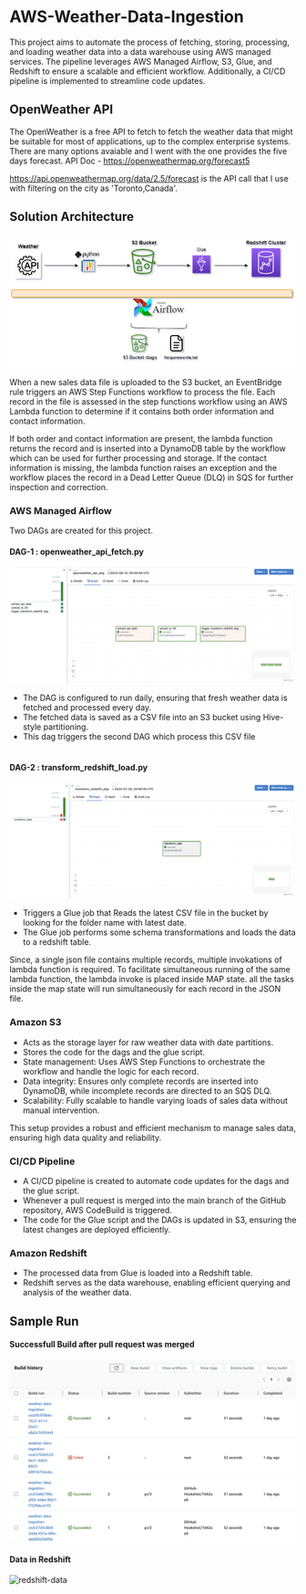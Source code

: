# AWS-Weather-Data-Ingestion

This project aims to automate the process of fetching, storing, processing, and loading weather data into a data warehouse using AWS managed services. The pipeline leverages AWS Managed Airflow, S3, Glue, and Redshift to ensure a scalable and efficient workflow. Additionally, a CI/CD pipeline is implemented to streamline code updates.


## OpenWeather API
The OpenWeather is a free API to fetch to fetch the weather data that might be suitable for most of applications, up to the complex enterprise systems. There are many options avaiable and I went with the one provides the five days forecast.
API Doc - https://openweathermap.org/forecast5

https://api.openweathermap.org/data/2.5/forecast is the API call that I use with filtering on the city as 'Toronto,Canada'.


## Solution Architecture
![architecture pic](architecture.png)

When a new sales data file is uploaded to the S3 bucket, an EventBridge rule triggers an AWS Step Functions workflow to process the file. Each record in the file is assessed in the step functions workflow using an AWS Lambda function to determine if it contains both order information and contact information.

If both order and contact information are present, the lambda function returns the record and is inserted into a DynamoDB table
by the workflow which can be used for further processing and storage.
If the contact information is missing, the lambda function raises an exception and the workflow places the record in a Dead Letter Queue (DLQ) in SQS for further inspection and correction.

### AWS Managed Airflow

Two DAGs are created for this project.

#### DAG-1 : openweather_api_fetch.py

![dag-1](dag-1.png)

- The DAG is configured to run daily, ensuring that fresh weather data is fetched and processed every day.
- The fetched data is saved as a CSV file into an S3 bucket using Hive-style partitioning.
- This dag triggers the second DAG which process this CSV file<br><br>

#### DAG-2 : transform_redshift_load.py

![dag-1](dag-2.png)

- Triggers a Glue job that Reads the latest CSV file in the bucket by looking for the folder name with latest date.
- The Glue job performs some schema transformations and loads the data to a redshift table.

Since, a single json file contains multiple records, multiple invokations of lambda function is required. To facilitate simultaneous running of the same lambda function, the lambda invoke is placed inside MAP state. all the tasks inside the map state will run simultaneously for each record in the JSON file. 

### Amazon S3

- Acts as the storage layer for raw weather data with date partitions.
- Stores the code for the dags and the glue script.
- State management: Uses AWS Step Functions to orchestrate the workflow and handle the logic for each record.
- Data integrity: Ensures only complete records are inserted into DynamoDB, while incomplete records are directed to an SQS DLQ.
- Scalability: Fully scalable to handle varying loads of sales data without manual intervention.

This setup provides a robust and efficient mechanism to manage sales data, ensuring high data quality and reliability.

### CI/CD Pipeline

- A CI/CD pipeline is created to automate code updates for the dags and the glue script.
- Whenever a pull request is merged into the main branch of the GitHub repository, AWS CodeBuild is triggered.
- The code for the Glue script and the DAGs is updated in S3, ensuring the latest changes are deployed efficiently.

### Amazon Redshift

- The processed data from Glue is loaded into a Redshift table.
- Redshift serves as the data warehouse, enabling efficient querying and analysis of the weather data.


## Sample Run



#### Successfull Build after pull request was merged
![build](build.png)


#### Data in Redshift
![redshift-data](redshift-data.png)
